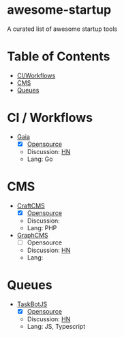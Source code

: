 # awesome-startup

A curated list of awesome startup tools


Table of Contents
=================

* [CI/Workflows](#cms)
* [CMS](#cms)
* [Queues](#queues)




CI / Workflows
======

* [Gaia](https://github.com/gaia-pipeline/gaia)
  * [x] [Opensource](https://github.com/gaia-pipeline/gaia)
  * Discussion: [HN](https://news.ycombinator.com/item?id=17495732)
  * Lang: Go



CMS
======

* [CraftCMS](https://craftcms.com/pricing)
  * [x] [Opensource](https://github.com/craftcms)
  * Discussion:
  * Lang: PHP
* [GraphCMS](https://graphcms.com/pricing)
  * [ ] Opensource
  * Discussion: [HN](https://news.ycombinator.com/item?id=17450974)
  * Lang:


Queues
======

* [TaskBotJS](https://edboxes.com/taskbotjs.html)
  * [x] [Opensource](https://github.com/eropple/taskbotjs/)
  * Discussion: [HN](https://news.ycombinator.com/item?id=17471938)
  * Lang: JS, Typescript
